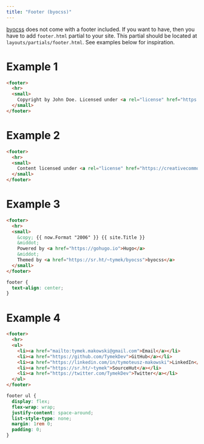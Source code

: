 ```yaml
---
title: "Footer (byocss)"
---
```


[byocss](https://sr.ht/~tymek/byocss) does not come with a footer included.
If you want to have, then you have to add `footer.html` partial to your site.
This partial should be located at `layouts/partials/footer.html`.
See examples below for inspiration.

# Example 1

```html
<footer>
  <hr>
  <small>
    Copyright by John Doe. Licensed under <a rel="license" href="https://creativecommons.org/licenses/by-nc-nd/4.0/">CC BY-NC-ND 4.0</a>.
  </small>
</footer>
```

# Example 2

```html
<footer>
  <hr>
  <small>
    Content licensed under <a rel="license" href="https://creativecommons.org/licenses/by-sa/4.0/">CC BY-SA 4.0</a>. Site code licensed under <a rel="license" href="https://opensource.org/licenses/MIT">MIT</a>.
  </small>
</footer>
```

# Example 3

```html
<footer>
  <hr>
  <small>
    &copy; {{ now.Format "2006" }} {{ site.Title }}
    &middot;
    Powered by <a href="https://gohugo.io">Hugo</a>
    &middot;
    Themed by <a href="https://sr.ht/~tymek/byocss">byocss</a>
  </small>
</footer>
```

```css
footer {
  text-align: center;
}
```

# Example 4

```html
<footer>
  <hr>
  <ul>
    <li><a href="mailto:tymek.makowski@gmail.com">Email</a></li>
    <li><a href="https://github.com/TymekDev">GitHub</a></li>
    <li><a href="https://linkedin.com/in/tymoteusz-makowski">LinkedIn</a></li>
    <li><a href="https://sr.ht/~tymek">SourceHut</a></li>
    <li><a href="https://twitter.com/TymekDev">Twitter</a></li>
  </ul>
</footer>
```

```css
footer ul {
  display: flex;
  flex-wrap: wrap;
  justify-content: space-around;
  list-style-type: none;
  margin: 1rem 0;
  padding: 0;
}
```
